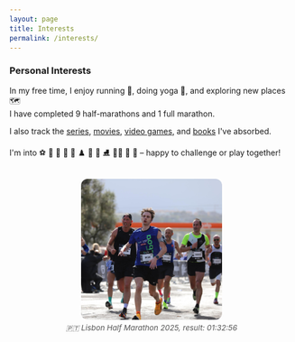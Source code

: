 ```yaml
---
layout: page
title: Interests
permalink: /interests/
---
```


<link rel="stylesheet" href="{{ '/assets/css/custom.css' | relative_url }}">

### Personal Interests

In my free time, I enjoy running 🏃, doing yoga 🧘, and exploring new places 🗺️  
I have completed 9 half-marathons and 1 full marathon.

I also track the [series](https://www.serializd.com/user/andynik), [movies](https://letterboxd.com/andynik/), [video games](https://backloggd.com/u/andynik/), and [books](https://app.thestorygraph.com/profile/andynik) I've absorbed.

I'm into ⚽️ 🏀 🏐 🏸 🏓 ♟️ 🏒 🎿 ⛸ 🏊‍♂️ 🚴‍ 🥾️ – happy to challenge or play together!

<div style="display: flex; flex-direction: column; align-items: center; margin-top: 2rem;">

  <img src="/images/running.jpeg" alt="Running photo" style="width: 250px; height: 250px; object-fit: cover; border-radius: 12px;">

  <p style="text-align: center; font-style: italic; margin-top: 0.5em; font-size: 0.95em; color: #555;">
    🇵🇹 Lisbon Half Marathon 2025, result: 01:32:56
  </p>

</div>
